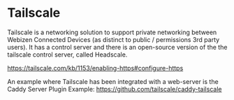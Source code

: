 # Tailscale

Tailscale is a networking solution to support private networking between Webizen Connected Devices (as distinct to public / permissions 3rd party users).  It has a control server and there is an open-source version of the the tailscale control server, called Headscale.


https://tailscale.com/kb/1153/enabling-https#configure-https


An example where Tailscale has been integrated with a web-server is the Caddy Server Plugin Example: https://github.com/tailscale/caddy-tailscale 


